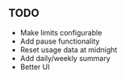 ## TODO

- Make limits configurable
- Add pause functionality
- Reset usage data at midnight
- Add daily/weekly summary
- Better UI
